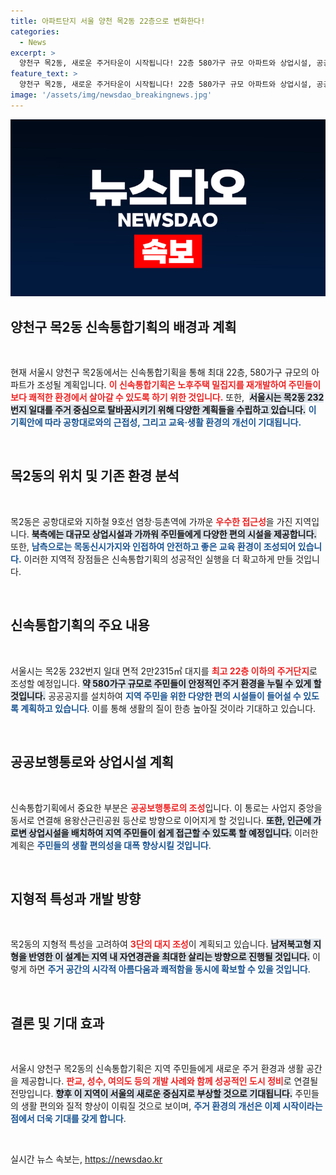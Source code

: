 ```yaml
---
title: 아파트단지 서울 양천 목2동 22층으로 변화한다!
categories:
  - News
excerpt: >
  양천구 목2동, 새로운 주거타운이 시작됩니다! 22층 580가구 규모 아파트와 상업시설, 공공공지를 포함한 신속통합기획으로 지역 발전의 기폭제가 될 전망. 접근성 좋은 이곳에서의 삶이 기대됩니다!
feature_text: >
  양천구 목2동, 새로운 주거타운이 시작됩니다! 22층 580가구 규모 아파트와 상업시설, 공공공지를 포함한 신속통합기획으로 지역 발전의 기폭제가 될 전망. 접근성 좋은 이곳에서의 삶이 기대됩니다!
image: '/assets/img/newsdao_breakingnews.jpg'
---
```


<p><img src="/assets/img/newsdao_breakingnews.jpg" alt="ontimetimes 속보" /></p>

<h2 data-ke-size="size26">양천구 목2동 신속통합기획의 배경과 계획</h2>

<p data-ke-size="size16">&nbsp;</p>

<p>현재 서울시 양천구 목2동에서는 신속통합기획을 통해 최대 22층, 580가구 규모의 아파트가 조성될 계획입니다. <b><span style="color: #ee2323;">이 신속통합기획은 노후주택 밀집지를 재개발하여 주민들이 보다 쾌적한 환경에서 살아갈 수 있도록 하기 위한 것입니다.</span></b> 또한, &nbsp;<b><span style="background-color: #21538527;">서울시는 목2동 232번지 일대를 주거 중심으로 탈바꿈시키기 위해 다양한 계획들을 수립하고 있습니다.</span></b> <b><span style="color: #1a5490;">이 기획안에 따라 공항대로와의 근접성, 그리고 교육·생활 환경의 개선이 기대됩니다.</span></b> </p>

<p data-ke-size="size16">&nbsp;</p>

<h2 data-ke-size="size26">목2동의 위치 및 기존 환경 분석</h2>

<p data-ke-size="size16">&nbsp;</p>

<p>목2동은 공항대로와 지하철 9호선 염창·등촌역에 가까운 <b><span style="color: #ee2323;">우수한 접근성</span></b>을 가진 지역입니다. <b><span style="background-color: #21538527;">북측에는 대규모 상업시설과 가까워 주민들에게 다양한 편의 시설을 제공합니다.</span></b> 또한, <b><span style="color: #1a5490;">남측으로는 목동신시가지와 인접하여 안전하고 좋은 교육 환경이 조성되어 있습니다.</span></b> 이러한 지역적 장점들은 신속통합기획의 성공적인 실행을 더 확고하게 만들 것입니다. </p>

<p data-ke-size="size16">&nbsp;</p>

<h2 data-ke-size="size26">신속통합기획의 주요 내용</h2>

<p data-ke-size="size16">&nbsp;</p>

<p>서울시는 목2동 232번지 일대 면적 2만2315㎡ 대지를 <b><span style="color: #ee2323;">최고 22층 이하의 주거단지</span></b>로 조성할 예정입니다. <b><span style="background-color: #21538527;">약 580가구 규모로 주민들이 안정적인 주거 환경을 누릴 수 있게 할 것입니다.</span></b> 공공공지를 설치하여 <b><span style="color: #1a5490;">지역 주민을 위한 다양한 편의 시설들이 들어설 수 있도록 계획하고 있습니다</span></b>. 이를 통해 생활의 질이 한층 높아질 것이라 기대하고 있습니다. </p>

<p data-ke-size="size16">&nbsp;</p>

<h2 data-ke-size="size26">공공보행통로와 상업시설 계획</h2>

<p data-ke-size="size16">&nbsp;</p>

<p>신속통합기획에서 중요한 부분은 <b><span style="color: #ee2323;">공공보행통로의 조성</span></b>입니다. 이 통로는 사업지 중앙을 동서로 연결해 용왕산근린공원 등산로 방향으로 이어지게 할 것입니다. <b><span style="background-color: #21538527;">또한, 인근에 가로변 상업시설을 배치하여 지역 주민들이 쉽게 접근할 수 있도록 할 예정입니다.</span></b> 이러한 계획은 <b><span style="color: #1a5490;">주민들의 생활 편의성을 대폭 향상시킬 것입니다</span></b>. </p>

<p data-ke-size="size16">&nbsp;</p>

<h2 data-ke-size="size26">지형적 특성과 개발 방향</h2>

<p data-ke-size="size16">&nbsp;</p>

<p>목2동의 지형적 특성을 고려하여 <b><span style="color: #ee2323;">3단의 대지 조성</span></b>이 계획되고 있습니다. <b><span style="background-color: #21538527;">남저북고형 지형을 반영한 이 설계는 지역 내 자연경관을 최대한 살리는 방향으로 진행될 것입니다.</span></b> 이렇게 하면 <b><span style="color: #1a5490;">주거 공간의 시각적 아름다움과 쾌적함을 동시에 확보할 수 있을 것입니다</span></b>.</p>

<p data-ke-size="size16">&nbsp;</p>

<h2 data-ke-size="size26">결론 및 기대 효과</h2>

<p data-ke-size="size16">&nbsp;</p>

<p>서울시 양천구 목2동의 신속통합기획은 지역 주민들에게 새로운 주거 환경과 생활 공간을 제공합니다. <b><span style="color: #ee2323;">판교, 성수, 여의도 등의 개발 사례와 함께 성공적인 도시 정비</span></b>로 연결될 전망입니다. <b><span style="background-color: #21538527;">향후 이 지역이 서울의 새로운 중심지로 부상할 것으로 기대됩니다.</span></b> 주민들의 생활 편의와 질적 향상이 이뤄질 것으로 보이며, <b><span style="color: #1a5490;">주거 환경의 개선은 이제 시작이라는 점에서 더욱 기대를 갖게 합니다</span></b>. </p>

<p data-ke-size="size16">&nbsp;</p>
실시간 뉴스 속보는, <a href="https://newsdao.kr" rel="dofollow">https://newsdao.kr</a>


